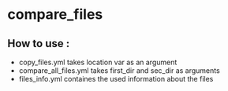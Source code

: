 # compare_files
## How to use :
- copy_files.yml takes location var as an argument
- compare_all_files.yml takes first_dir and sec_dir as arguments
- files_info.yml containes the used information about the files
